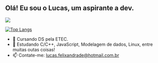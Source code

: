 <h2>Olá! Eu sou o Lucas, um aspirante a dev.</h2> 

<picture>
<source
  srcset="https://github-readme-stats.vercel.app/api?username=strFelix&show_icons=true&theme=dark"
  media="(prefers-color-scheme: dark)"
/>
<source
  srcset="https://github-readme-stats.vercel.app/api?username=strFelix&show_icons=true"
  media="(prefers-color-scheme: light), (prefers-color-scheme: no-preference)"
/>
<img src="https://github-readme-stats.vercel.app/api?username=strFelix&show_icons=true" />
</picture>

[![Top Langs](https://github-readme-stats.vercel.app/api/top-langs/?username=strfelix&layout=compact)](https://github.com/USERNAME/github-readme-stats)

- 🔭 Cursando DS pela ETEC.
- 🌱 Estudando C/C++, JavaScript, Modelagem de dados, Linux, entre muitas outas coisas!
- 📫 Contate-me: lucas.felixandrade@hotmail.com.br  


